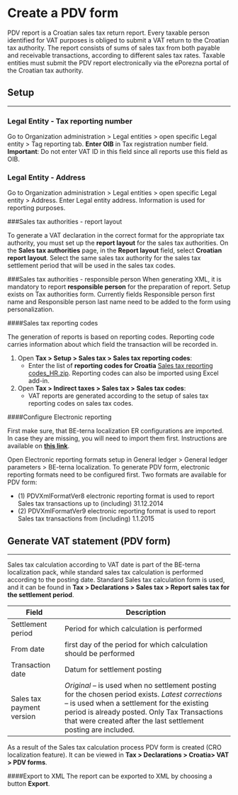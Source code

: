 # Create a PDV form 

PDV report is a Croatian sales tax return report. Every taxable person identified for VAT purposes is obliged to submit a VAT return to the Croatian tax authority. The report consists of sums of sales tax from both payable and receivable transactions, according to different sales tax rates. Taxable entities must submit the PDV report electronically via the ePorezna portal of the Croatian tax authority.

## **Setup**
----

### Legal Entity - Tax reporting number 
Go to Organization administration > Legal entities > open specific Legal entity > Tag reporting tab. 
**Enter OIB** in Tax registration number field. **Important**: Do not enter VAT ID in this field since all reports use this field as OIB.

### Legal Entity - Address
Go to Organization administration > Legal entities > open specific Legal entity > Address. Enter Legal entity address. Information is used for reporting purposes. 

###Sales tax authorities - report layout

To generate a VAT declaration in the correct format for the appropriate tax authority, you must set up the **report layout** for the sales tax authorities. On the **Sales tax authorities** page, in the **Report layout** field, select **Croatian report layout**. Select the same sales tax authority for the sales tax settlement period that will be used in the sales tax codes. 

###Sales tax authorities - responsible person
When generating XML, it is mandatory to report **responsible person** for the preparation of report. Setup exists on Tax authorities form. Currently fields Responsible person first name and Responsible person last name need to be added to the form using personalization. 

####Sales tax reporting codes

The generation of reports is based on reporting codes. Reporting code carries information about which field the transaction will be recorded in. 

1. Open **Tax > Setup > Sales tax > Sales tax reporting codes**:
   - Enter the list of **reporting codes for Croatia** [Sales tax reporting codes_HR.zip](/.attachments/Sales%20tax%20reporting%20codes_HR-3add9eb0-1edb-4655-b0b0-6db768d218ca.zip). Reporting codes can also be imported using Excel add-in. 
2. Open **Tax > Indirect taxes > Sales tax > Sales tax codes**:
   - VAT reports are generated according to the setup of sales tax reporting codes on sales tax codes.  

####Configure Electronic reporting 

First make sure, that BE-terna localization ER configurations are imported. In case they are missing, you will need to import them first. Instructions are available on [**this link**](/How-to/Import-BE%2Dterna-ER-configurations). 

Open Electronic reporting formats setup in General ledger > General ledger parameters > BE-terna localization. To generate PDV form, electronic reporting formats need to be configured first. Two formats are available for PDV form: 
   - (1) PDVXmlFormatVer8 electronic reporting format is used to report Sales tax transactions up to (including) 31.12.2014 
   - (2) PDVXmlFormatVer9 electronic reporting format is used to report Sales tax transactions from (including) 1.1.2015 

## **Generate VAT statement (PDV form)** 
----

Sales tax calculation according to VAT date is part of the BE-terna localization pack, while standard sales tax calculation is performed according to the posting date. Standard Sales tax calculation form is used, and it can be found in **Tax > Declarations > Sales tax > Report sales tax for the settlement period**.


| **Field**                 | **Description**                                                                                                                                                                                                     |
|---------------------------|---------------------------------------------------------------------------------------------------------------------------------------------------------------------------------------------------------------------|
| Settlement period         | Period for which calculation is performed                                                                                                                                                                           |
| From date                 | first day of the period for which calculation should be performed                                                                                                                                                   |
| Transaction date          | Datum for settlement posting                                                                                                                                                                                        |
| Sales tax payment version | _Original_ – is used when no settlement posting for the chosen period exists. _Latest corrections_ – is used when a settlement for the existing period is already posted. Only Tax Transactions that were created after the last settlement posting are included.  |


 
As a result of the Sales tax calculation process PDV form is created (CRO localization feature). It can be viewed in **Tax > Declarations > Croatia> VAT > PDV forms**. 

####Export to XML
The report can be exported to XML by choosing a button **Export**. 



 

 

 

 
